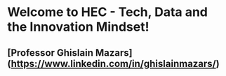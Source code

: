 # **Welcome to HEC - Tech, Data and the Innovation Mindset!**
## [Professor Ghislain Mazars] (https://www.linkedin.com/in/ghislainmazars/)
